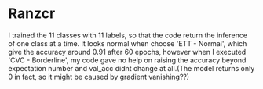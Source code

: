 # Ranzcr
I trained the 11 classes with 11 labels, so that the code return the inference of one class at a time. It looks normal when choose 'ETT - Normal', which give the accuracy around 0.91 after 60 epochs, however when I executed 'CVC - Borderline', my code gave no help on raising the accuracy beyond expectation number and val_acc didnt change at all.(The model returns only 0 in fact, so it might be caused by gradient vanishing??)
